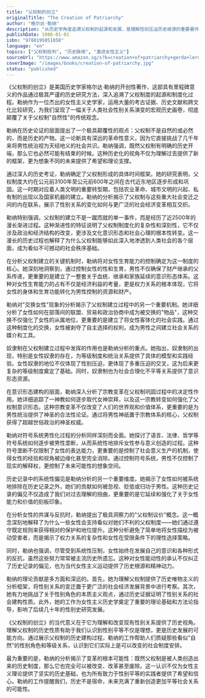```yaml
---
title: "父权制的创立"
originalTitle: "The Creation of Patriarchy"
author: "格尔达·勒纳"
description: "从历史学角度追溯父权制的起源和发展，是理解性别压迫历史根源的重要著作。"
publishDate: 1986-01-01
isbn: "9780195051858"
language: "en"
topics: ["父权制批判", "历史脉络", "激进女性主义"]
sourceUrl: "https://www.amazon.sg/s?k=creation+of+patriarchy+gerda+lerner&tag=inkrupt-22"
coverImage: "/images/books/creation-of-patriarchy.jpg"
status: "published"
---
```


《父权制的创立》是美国历史学家格尔达·勒纳的开创性著作，这部具有里程碑意义的作品通过极其严谨的历史研究方法，深入追溯了父权制度的起源和制度化过程。勒纳作为一位杰出的女性主义史学家，运用大量的考古证据、历史文献和跨文化比较研究，为我们呈现了一幅关于人类社会性别关系演变的宏观历史画卷，彻底颠覆了关于父权制"自然性"的传统观念。

勒纳在历史论证的层面提出了一个极具颠覆性的观点：父权制不是自然的或必然的，而是历史的产物。这一论断具有深远的革命性意义，因为它直接挑战了几千年来将男性统治视为天经地义的社会共识。勒纳强调，既然父权制有明确的历史开端，那么它也必然可能有结束的时候。这种历史化的视角不仅为理解过去提供了新的框架，更为想象不同的未来提供了希望和理论支撑。

通过深入的历史考证，勒纳确定了父权制形成的具体时间框架。她的研究表明，父权制度大约在公元前3100年至公元前600年之间在古代近东地区逐步形成和巩固。这一时期对应着人类文明的重要转型期，包括农业革命、城市文明的兴起、私有制的出现以及国家机器的建立。勒纳的分析揭示了父权制与这些重大社会变迁之间的内在联系，展示了性别关系的变化如何与更广泛的社会经济变革相互交织。

勒纳特别强调，父权制的建立不是一蹴而就的单一事件，而是经历了近2500年的漫长渐进过程。这种渐进性的特征说明了父权制制度化的复杂性和深刻性，它不仅涉及政治和经济结构的改变，更涉及文化意识形态和社会心理的根本性转变。这一漫长的历史过程也解释了为什么父权制能够如此深入地渗透到人类社会的各个层面，成为看似不可撼动的社会秩序基础。

在分析父权制建立的关键机制时，勒纳将对女性生育能力的控制确定为这一制度的核心。她深刻地洞察到，通过控制女性的性和生育，男性不仅确保了财产继承的父系传递，更重要的是建立了一整套关于血统、继承和家族延续的意识形态体系。这种对女性生育能力的占有不仅是经济利益的考量，更是权力关系的根本体现，它将女性的身体和生育功能转化为男性控制的资源和财产。

勒纳对"交换女性"现象的分析揭示了父权制建立过程中的另一个重要机制。她详细分析了女性如何在部落间的联盟、贸易和政治协商中成为被交换的"物品"，这种交换不仅强化了女性的从属地位，更重要的是建立了将女性客体化的社会实践。通过这种制度化的交换，女性被剥夺了自主选择的权利，成为男性之间建立社会关系的媒介和工具。

奴隶制在父权制建立过程中发挥的作用也是勒纳分析的重点。她指出，奴隶制的出现，特别是女性奴隶的存在，为等级制度和统治关系提供了具体的模型和实践经验。女性奴隶的地位不仅体现了性别压迫，更体现了多重压迫的交叉，这为后来更复杂的等级制度奠定了基础。同时，奴隶制也为社会合理化不平等关系提供了意识形态资源。

在意识形态建构的层面，勒纳深入分析了宗教变革在父权制巩固过程中的决定性作用。她详细追踪了一神教如何逐步取代女神崇拜，以及这一宗教转变如何强化了父权制意识形态。这种宗教变革不仅改变了人们的世界观和价值体系，更重要的是为男性统治提供了神圣的合法性论证。通过将男性神祇置于宗教体系的核心，父权制获得了超越世俗政治的神圣权威。

勒纳对符号系统男性化过程的分析同样深刻而全面。她探讨了语言、法律、哲学等符号系统如何逐步被男性垄断，从而系统性地排斥女性参与意义创造的过程。这种符号垄断不仅限制了女性的表达能力，更重要的是控制了社会意义生产的机制，使得女性的经验和视角被边缘化甚至完全消除。通过控制符号系统，男性不仅控制了现实的解释权，更控制了未来可能性的想象空间。

历史记录中的系统性偏见是勒纳分析的另一个重要维度。她揭示了女性如何被系统地排除在历史记录之外，她们的贡献如何被忽视、贬低或归功于男性。这种历史记录的偏见不仅造成了我们对过去理解的扭曲，更重要的是它延续和强化了关于女性能力和价值的刻板印象。

在分析女性的共谋与反抗时，勒纳提出了极具洞察力的"父权制议价"概念。这一概念深刻地解释了为什么一些女性会支持看似对她们不利的父权制度——她们通过遵守既定规则来获得相对的保护和地位提升。这种分析避免了简单地将女性描绘为被动受害者，而是揭示了权力关系的复杂性和女性在受限条件下的理性选择策略。

同时，勒纳也强调，尽管受到系统性压制，女性始终在发展自己的意识和各种形式的反抗，虽然这些努力常常被主流历史所遗忘。这种对女性能动性的承认不仅纠正了历史记录的偏见，也为当代女性主义运动提供了历史根源和精神动力。

勒纳的理论贡献是多方面和深远的。首先，她为理解父权制提供了历史唯物主义的分析框架，将性别关系的变迁置于更广泛的社会经济发展背景中进行考察。其次，她有力地挑战了关于性别角色的本质主义观点，通过历史证据证明了性别关系的社会建构性质。此外，她的工作为女性主义历史学奠定了重要的理论基础和方法论指导，影响了后续几十年的性别史研究发展。

《父权制的创立》的当代意义在于它为理解和改变现有性别关系提供了历史视角。理解父权制的历史性质有助于我们认识到性别平等不仅是理想，更是历史发展的可能方向。通过展示父权制的历史建构过程，勒纳的工作帮助人们质疑那些看似"自然"的性别角色和等级关系，认识到它们实际上是可以改变的社会制度安排。

最为重要的是，勒纳的分析揭示了变革的根本可能性：既然父权制是被人类创造出来的历史制度，那么它也完全可以被改变、改革甚至废除。这一认识不仅为女性主义理论提供了坚实的历史基础，也为所有致力于性别平等的实践者提供了希望和信心。勒纳的工作提醒我们，历史不是宿命，未来充满了重新创造更加平等社会关系的可能性。